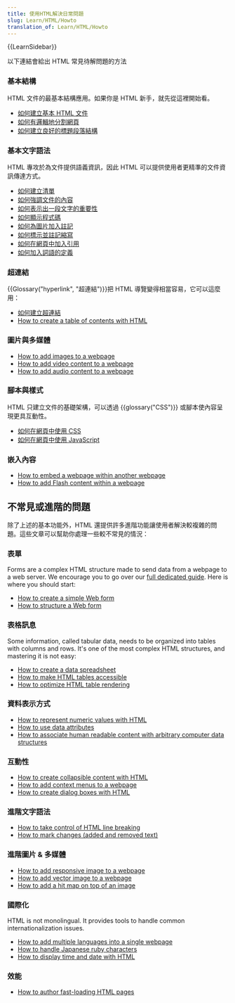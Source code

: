 ```yaml
---
title: 使用HTML解決日常問題
slug: Learn/HTML/Howto
translation_of: Learn/HTML/Howto
---
```

{{LearnSidebar}}

以下連結會給出 HTML 常見待解問題的方法

### 基本結構

HTML 文件的最基本結構應用。如果你是 HTML 新手，就先從這裡開始看。

- [如何建立基本 HTML 文件](/zh-TW/Learn/HTML/Introduction_to_HTML/Getting_started#Anatomy_of_an_HTML_document)
- [如何有邏輯地分割網頁](/zh-TW/docs/Learn/HTML/Howto/Divide_a_webpage_into_logical_sections)
- [如何建立良好的標題段落結構](/zh-TW/Learn/HTML/Introduction_to_HTML/HTML_text_fundamentals#The_basics_headings_and_paragraphs)

### 基本文字語法

HTML 專攻於為文件提供語義資訊，因此 HTML 可以提供使用者更精準的文件資訊傳達方式。

- [如何建立清單](/en-US/Learn/HTML/Introduction_to_HTML/HTML_text_fundamentals#Lists)
- [如何強調文件的內容](/en-US/Learn/HTML/Introduction_to_HTML/HTML_text_fundamentals#Emphasis_and_importance)
- [如何表示出一段文字的重要性](/en-US/Learn/HTML/Introduction_to_HTML/HTML_text_fundamentals#Emphasis_and_importance)
- [如何顯示程式碼](/en-US/Learn/HTML/Introduction_to_HTML/Advanced_text_formatting#Representing_computer_code)
- [如何為圖片加入註記](/en-US/Learn/HTML/Multimedia_and_embedding/Images_in_HTML#Annotating_images_with_figures_and_figure_captions)
- [如何標示並註記縮寫](/en-US/Learn/HTML/Introduction_to_HTML/Advanced_text_formatting#Abbreviations)
- [如何在網頁中加入引用](/en-US/Learn/HTML/Introduction_to_HTML/Advanced_text_formatting#Quotations)
- [如何加入詞語的定義](/en-US/docs/Learn/HTML/Howto/Define_terms_with_HTML)

### 超連結

{{Glossary("hyperlink", "超連結")}}把 HTML 導覽變得相當容易，它可以這麼用：

- [如何建立超連結](/zh-TW/Learn/HTML/Introduction_to_HTML/Creating_hyperlinks)
- [How to create a table of contents with HTML](/zh-TW/Learn/HTML/Introduction_to_HTML/Creating_hyperlinks#Active_learning_creating_a_navigation_menu)

### 圖片與多媒體

- [How to add images to a webpage](/en-US/Learn/HTML/Multimedia_and_embedding/Images_in_HTML#How_do_we_put_an_image_on_a_webpage)
- [How to add video content to a webpage](/en-US/Learn/HTML/Multimedia_and_embedding/Video_and_audio_content)
- [How to add audio content to a webpage](/en-US/Learn/HTML/Multimedia_and_embedding/Video_and_audio_content)

### 腳本與樣式

HTML 只建立文件的基礎架構，可以透過 {{glossary("CSS")}} 或腳本使內容呈現更具互動性。

- [如何在網頁中使用 CSS](/en-US/Learn/CSS/Introduction_to_CSS/How_CSS_works#How_to_apply_your_CSS_to_your_HTML)
- [如何在網頁中使用 JavaScript](/en-US/docs/Learn/HTML/Howto/Use_JavaScript_within_a_webpage)

### 嵌入內容

- [How to embed a webpage within another webpage](/en-US/Learn/HTML/Multimedia_and_embedding/Other_embedding_technologies)
- [How to add Flash content within a webpage](/en-US/Learn/HTML/Multimedia_and_embedding/Other_embedding_technologies#The_%3Cembed%3E_and_%3Cobject%3E_elements)

## 不常見或進階的問題

除了上述的基本功能外，HTML 還提供許多進階功能讓使用者解決較複雜的問題。這些文章可以幫助你處理一些較不常見的情況：

### 表單

Forms are a complex HTML structure made to send data from a webpage to a web server. We encourage you to go over our [full dedicated guide](/en-US/docs/Web/Guide/HTML/Forms). Here is where you should start:

- [How to create a simple Web form](/en-US/docs/Web/Guide/HTML/Forms/My_first_HTML_form)
- [How to structure a Web form](/en-US/docs/Web/Guide/HTML/Forms/How_to_structure_an_HTML_form)

### 表格訊息

Some information, called tabular data, needs to be organized into tables with columns and rows. It's one of the most complex HTML structures, and mastering it is not easy:

- [How to create a data spreadsheet](/en-US/docs/Learn/HTML/Howto/Create_a_data_spreadsheet)
- [How to make HTML tables accessible](/en-US/docs/Learn/HTML/Howto/Make_HTML_tables_accessible)
- [How to optimize HTML table rendering](/en-US/docs/Learn/HTML/Howto/Optimize_HTML_table_rendering)

### 資料表示方式

- [How to represent numeric values with HTML](/en-US/docs/Learn/HTMLHowto/Represent_numeric_values_with_HTML)
- [How to use data attributes](/en-US/docs/Learn/HTML/Howto/Use_data_attributes)
- [How to associate human readable content with arbitrary computer data structures](/en-US/docs/Learn/HTML/Howto/Associate_human_readable_content_with_arbitrary_computer_data_structures)

### 互動性

- [How to create collapsible content with HTML](/en-US/docs/Learn/HTML/Howto/Create_collapsible_content_with_HTML)
- [How to add context menus to a webpage](/en-US/docs/Learn/HTML/Howto/Add_context_menus_to_a_webpage)
- [How to create dialog boxes with HTML](/en-US/docs/Learn/HTML/Howto/Create_dialog_boxes_with_HTML)

### 進階文字語法

- [How to take control of HTML line breaking](/en-US/docs/Learn/HTML/Howto/Take_control_of_HTML_line_breaking)
- [How to mark changes (added and removed text)](/en-US/docs/Learn/HTML/Howto/Mark_text_insertion_and_deletion)

### 進階圖片 & 多媒體

- [How to add responsive image to a webpage](/en-US/docs/Learn/HTML/Multimedia_and_embedding/Responsive_images)
- [How to add vector image to a webpage](/en-US/docs/Learn/HTML/Multimedia_and_embedding/Adding_vector_graphics_to_the_Web)
- [How to add a hit map on top of an image](/en-US/docs/Learn/HTML/Howto/Add_a_hit_map_on_top_of_an_image)

### 國際化

HTML is not monolingual. It provides tools to handle common internationalization issues.

- [How to add multiple languages into a single webpage](/en-US/docs/Learn/HTML/Howto/Add_multiple_languages_into_a_single_webpage)
- [How to handle Japanese ruby characters](/en-US/docs/Learn/HTML/Howto/Handle_Japanese_ruby_characters)
- [How to display time and date with HTML](/en-US/docs/Learn/HTML/Howto/Display_time_and_date_with_HTML)

### 效能

- [How to author fast-loading HTML pages](/en-US/docs/Learn/HTML/Howto/Author_fast-loading_HTML_pages)
